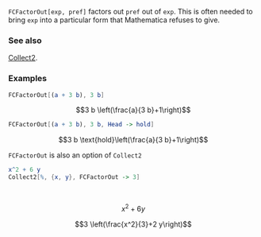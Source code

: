 `FCFactorOut[exp, pref]` factors out `pref` out of `exp`. This is often needed to bring `exp` into a particular form that Mathematica refuses to give.

### See also

[Collect2](Collect2).

### Examples

```mathematica
FCFactorOut[(a + 3 b), 3 b]
```

$$3 b \left(\frac{a}{3 b}+1\right)$$

```mathematica
FCFactorOut[(a + 3 b), 3 b, Head -> hold]
```

$$3 b \text{hold}\left(\frac{a}{3 b}+1\right)$$

`FCFactorOut` is also an option of `Collect2`

```mathematica
x^2 + 6 y
Collect2[%, {x, y}, FCFactorOut -> 3] 
  
 

```

$$x^2+6 y$$

$$3 \left(\frac{x^2}{3}+2 y\right)$$